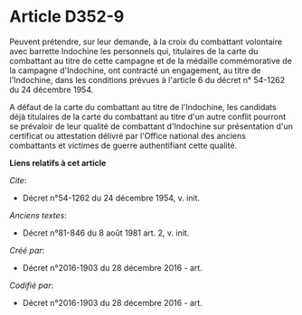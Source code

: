 # Article D352-9

Peuvent prétendre, sur leur demande, à la croix du combattant volontaire avec barrette Indochine les personnels qui,
titulaires de la carte du combattant au titre de cette campagne et de la médaille commémorative de la campagne d'Indochine,
ont contracté un engagement, au titre de l'Indochine, dans les conditions prévues à l'article 6 du décret n° 54-1262 du 24
décembre 1954.

A défaut de la carte du combattant au titre de l'Indochine, les candidats déjà titulaires de la carte du combattant au titre
d'un autre conflit pourront se prévaloir de leur qualité de combattant d'Indochine sur présentation d'un certificat ou
attestation délivré par l'Office national des anciens combattants et victimes de guerre authentifiant cette qualité.

**Liens relatifs à cet article**

_Cite_:

  - Décret n°54-1262 du 24 décembre 1954, v. init.

_Anciens textes_:

  - Décret n°81-846 du 8 août 1981 art. 2, v. init.

_Créé par_:

  - Décret n°2016-1903 du 28 décembre 2016 - art.

_Codifié par_:

  - Décret n°2016-1903 du 28 décembre 2016 - art.
